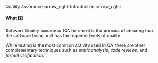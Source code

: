 <link rel="stylesheet" href="{{baseUrl}}/css/textbook.css">

<div class="website-content">

<div id="path">Quality Assurance :arrow_right: Introduction :arrow_right:</div>

<div id="title">

#### What :one:

</div>

<div id="body">

Software Quality assurance (QA for short) is the process of ensuring that the software being built has the required levels of quality.

While testing is the most common activity used in QA, there are other complementary techniques such as _static analysis, code reviews,_ and _formal verification_.

</div>

</div>
